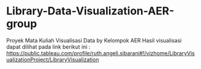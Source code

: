 # Library-Data-Visualization-AER-group
Proyek Mata Kuliah Visualisasi Data by Kelompok AER
Hasil visualisasi dapat dilihat pada link berikut ini : 
https://public.tableau.com/profile/ruth.angeli.sibarani#!/vizhome/LibraryVisualizationProject/LibraryVisualization
